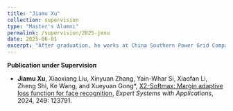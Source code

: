 ```yaml
---
title: "Jiamu Xu"
collection: supervision
type: "Master's Alumni"
permalink: /supervision/2025-jmxu
date: 2025-06-01
excerpt: "After graduation, he works at China Southern Power Grid Company Limited."
---
```


**Publication under Supervision**

* **Jiamu Xu**, Xiaoxiang Liu, Xinyuan Zhang, Yain-Whar Si, Xiaofan Li, Zheng Shi, Ke Wang, and Xueyuan Gong\*, [X2-Softmax: Margin adaptive loss function for face recognition](/publication/2024-01-01-x2face), *Expert Systems with Applications*, 2024, 249: 123791.